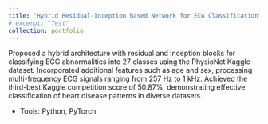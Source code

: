 ```yaml
---
title: "Hybrid Residual-Inception based Network for ECG Classification"
# excerpt: "Test"
collection: portfolio
---
```

<!-- [Link to Github Repo](https://github.com/abuba8) -->
Proposed a hybrid architecture with residual and inception blocks for classifying ECG abnormalities into 27 classes using the PhysioNet Kaggle dataset. Incorporated additional features such as age and sex, processing multi-frequency ECG signals ranging from 257 Hz to 1 kHz. Achieved the third-best Kaggle competition score of 50.87%, demonstrating effective classification of heart disease patterns in diverse datasets.
- Tools: Python, PyTorch